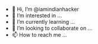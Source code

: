 - 👋 Hi, I’m @iamindianhacker
- 👀 I’m interested in ...
- 🌱 I’m currently learning ...
- 💞️ I’m looking to collaborate on ...
- 📫 How to reach me ...

<!---
iamindianhacker/iamindianhacker is a ✨ special ✨ repository because its `README.md` (this file) appears on your GitHub profile.
You can click the Preview link to take a look at your changes.
--->

